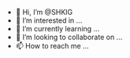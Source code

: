 - 👋 Hi, I’m @SHKIG
- 👀 I’m interested in ...
- 🌱 I’m currently learning ...
- 💞️ I’m looking to collaborate on ...
- 📫 How to reach me ...

<!---
SHKIG/SHKIG is a ✨ special ✨ repository because its `README.md` (this file) appears on your GitHub profile.
You can click the Preview link to take a look at your changes.
--->
